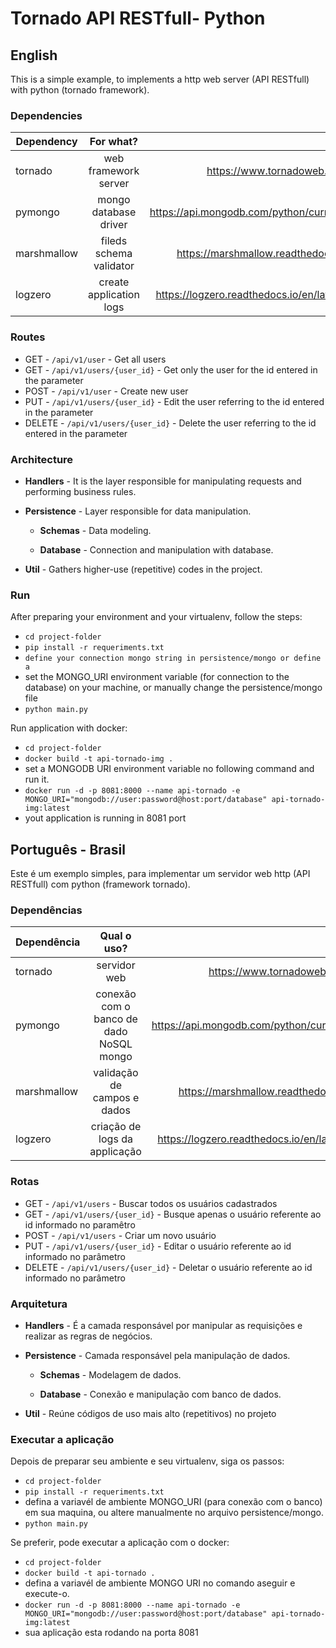 # Tornado API RESTfull- Python

## English

This is a simple example, to implements a http web server (API RESTfull) with python (tornado framework).


### Dependencies

| Dependency        | For what?           | Link  |
| ------------- |:-------------:| -----:|
| tornado | web framework server    |    https://www.tornadoweb.org/ |
| pymongo      | mongo database driver | https://api.mongodb.com/python/current/ |
| marshmallow      | fileds schema validator     |   https://marshmallow.readthedocs.io |
| logzero | create application logs   |    https://logzero.readthedocs.io/en/latest/ |

### Routes

* GET - `/api/v1/user` - Get all users
* GET - `/api/v1/users/{user_id}` - Get only the user for the id entered in the parameter
* POST - `/api/v1/user` - Create new user
* PUT - `/api/v1/users/{user_id}` - Edit the user referring to the id entered in the parameter
* DELETE - `/api/v1/users/{user_id}` - Delete the user referring to the id entered in the parameter

### Architecture

* **Handlers** - It is the layer responsible for manipulating requests and performing business rules.

* **Persistence** - Layer responsible for data manipulation.

    * **Schemas** - Data modeling.
    
    * **Database** - Connection and manipulation with database.

* **Util** - Gathers higher-use (repetitive) codes in the project.

### Run
After preparing your environment and your virtualenv, follow the steps:

* `cd project-folder`
* `pip install -r requeriments.txt`
* `define your connection mongo string in persistence/mongo or define a `
* set the MONGO_URI environment variable (for connection to the database) on your machine, or manually change the persistence/mongo file
* `python main.py`

Run application with docker:
* `cd project-folder`
* `docker build -t api-tornado-img .`
* set a MONGODB URI environment variable no following command and run it.
* `docker run -d -p 8081:8000 --name api-tornado -e MONGO_URI="mongodb://user:password@host:port/database" api-tornado-img:latest`
* yout application is running in 8081 port

##


## Português - Brasil

Este é um exemplo simples, para implementar um servidor web http (API RESTfull) com python (framework tornado).


### Dependências

| Dependência        | Qual o uso?           | Link  |
| ------------- |:-------------:| -----:|
| tornado | servidor web    |    https://www.tornadoweb.org/ |
| pymongo      | conexão com o banco de dado NoSQL mongo | https://api.mongodb.com/python/current/ |
| marshmallow      | validação de campos e dados     |   https://marshmallow.readthedocs.io |
| logzero | criação de logs da applicação   |    https://logzero.readthedocs.io/en/latest/ |

### Rotas

* GET - `/api/v1/users` - Buscar todos os usuários cadastrados
* GET - `/api/v1/users/{user_id}` - Busque apenas o usuário referente ao id informado no paramêtro
* POST - `/api/v1/users` - Criar um novo usuário
* PUT - `/api/v1/users/{user_id}` - Editar o usuário referente ao id informado no parâmetro
* DELETE - `/api/v1/users/{user_id}` - Deletar o usuário referente ao id informado no parâmetro

### Arquitetura

* **Handlers** - É a camada responsável por manipular as requisições e realizar as regras de negócios.

* **Persistence** - Camada responsável pela manipulação de dados.

    * **Schemas** - Modelagem de dados.
    
    * **Database** - Conexão e manipulação com banco de dados.

* **Util** - Reúne códigos de uso mais alto (repetitivos) no projeto


### Executar a aplicação

Depois de preparar seu ambiente e seu virtualenv, siga os passos:

* `cd project-folder`
* `pip install -r requeriments.txt`
*  defina a variavél de ambiente MONGO_URI (para conexão com o  banco) em sua maquina, ou altere manualmente no arquivo persistence/mongo.
* `python main.py`

Se preferir, pode executar a aplicação com o docker:
* `cd project-folder`
* `docker build -t api-tornado .`
* defina a variavél de ambiente MONGO URI no comando aseguir e execute-o.
* `docker run -d -p 8081:8000 --name api-tornado -e MONGO_URI="mongodb://user:password@host:port/database" api-tornado-img:latest`
* sua aplicação esta rodando na porta 8081
